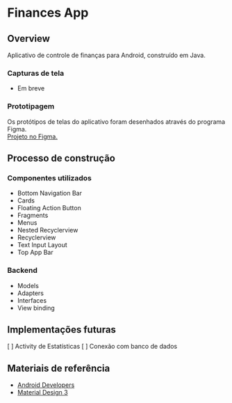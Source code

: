 # Finances App
## Overview
Aplicativo de controle de finanças para Android, construído em Java.

### Capturas de tela
- Em breve

### Prototipagem
Os protótipos de telas do aplicativo foram desenhados através do programa Figma.<br>
<a href="https://www.figma.com/file/Z3IwaCoM7VECyXX2s67R4I/Finances-App?node-id=4%3A2">Projeto no Figma.</a>

## Processo de construção
### Componentes utilizados
- Bottom Navigation Bar
- Cards
- Floating Action Button
- Fragments
- Menus
- Nested Recyclerview
- Recyclerview
- Text Input Layout
- Top App Bar

### Backend
- Models
- Adapters
- Interfaces
- View binding

## Implementações futuras
[ ] Activity de Estatísticas
[ ] Conexão com banco de dados

## Materiais de referência
- <a href="https://developer.android.com/">Android Developers</a>
- <a href="https://m3.material.io/">Material Design 3</a>


